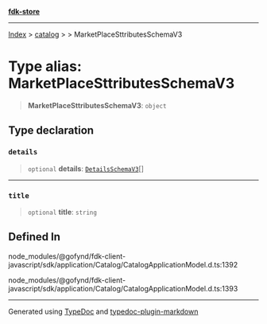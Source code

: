 [**fdk-store**](../../../README.md)
***

[Index](../../../API.md) > [catalog](../../README.md) > [<internal>](../README.md) > MarketPlaceSttributesSchemaV3

# Type alias: MarketPlaceSttributesSchemaV3

> **MarketPlaceSttributesSchemaV3**: `object`

## Type declaration

### `details`

> `optional` **details**: [`DetailsSchemaV3`](type-alias.DetailsSchemaV3.md)[]

***

### `title`

> `optional` **title**: `string`

## Defined In

node\_modules/@gofynd/fdk-client-javascript/sdk/application/Catalog/CatalogApplicationModel.d.ts:1392

node\_modules/@gofynd/fdk-client-javascript/sdk/application/Catalog/CatalogApplicationModel.d.ts:1393

***
Generated using [TypeDoc](https://typedoc.org/) and [typedoc-plugin-markdown](https://www.npmjs.com/package/typedoc-plugin-markdown)
